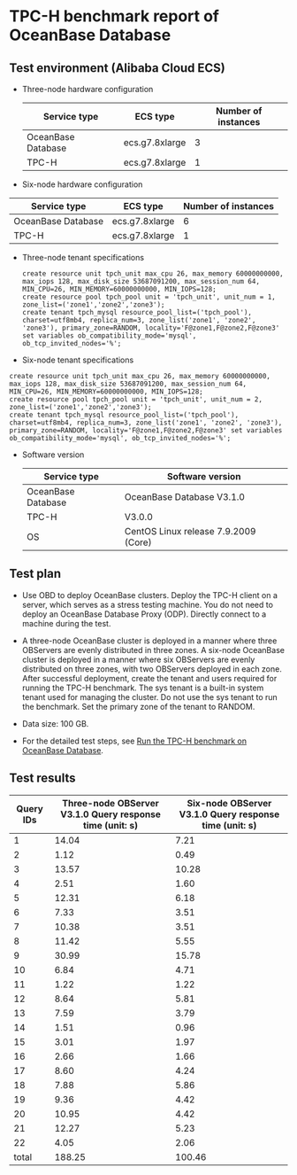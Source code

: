 TPC-H benchmark report of OceanBase Database 
=================================================================



Test environment (Alibaba Cloud ECS) 
---------------------------------------------------------

* Three-node hardware configuration

  

  |    Service type    |    ECS type    | Number of instances |
  |--------------------|----------------|---------------------|
  | OceanBase Database | ecs.g7.8xlarge | 3                   |
  | TPC-H              | ecs.g7.8xlarge | 1                   |

  




<!-- -->

* Six-node hardware configuration

  




|    Service type    |    ECS type    | Number of instances |
|--------------------|----------------|---------------------|
| OceanBase Database | ecs.g7.8xlarge | 6                   |
| TPC-H              | ecs.g7.8xlarge | 1                   |



* Three-node tenant specifications

  ```unknow
  create resource unit tpch_unit max_cpu 26, max_memory 60000000000, max_iops 128, max_disk_size 53687091200, max_session_num 64, MIN_CPU=26, MIN_MEMORY=60000000000, MIN_IOPS=128;
  create resource pool tpch_pool unit = 'tpch_unit', unit_num = 1, zone_list=('zone1','zone2','zone3');
  create tenant tpch_mysql resource_pool_list=('tpch_pool'), charset=utf8mb4, replica_num=3, zone_list('zone1', 'zone2', 'zone3'), primary_zone=RANDOM, locality='F@zone1,F@zone2,F@zone3' set variables ob_compatibility_mode='mysql', ob_tcp_invited_nodes='%';
  ```

  

* Six-node tenant specifications

  




```unknow
create resource unit tpch_unit max_cpu 26, max_memory 60000000000, max_iops 128, max_disk_size 53687091200, max_session_num 64, MIN_CPU=26, MIN_MEMORY=60000000000, MIN_IOPS=128;
create resource pool tpch_pool unit = 'tpch_unit', unit_num = 2, zone_list=('zone1','zone2','zone3');
create tenant tpch_mysql resource_pool_list=('tpch_pool'), charset=utf8mb4, replica_num=3, zone_list('zone1', 'zone2', 'zone3'), primary_zone=RANDOM, locality='F@zone1,F@zone2,F@zone3' set variables ob_compatibility_mode='mysql', ob_tcp_invited_nodes='%';
```



* Software version

  

  |    Service type    |           Software version           |
  |--------------------|--------------------------------------|
  | OceanBase Database | OceanBase Database V3.1.0            |
  | TPC-H              | V3.0.0                               |
  | OS                 | CentOS Linux release 7.9.2009 (Core) |

  




Test plan 
------------------------------

* Use OBD to deploy OceanBase clusters. Deploy the TPC-H client on a server, which serves as a stress testing machine. You do not need to deploy an OceanBase Database Proxy (ODP). Directly connect to a machine during the test.

  

* A three-node OceanBase cluster is deployed in a manner where three OBServers are evenly distributed in three zones. A six-node OceanBase cluster is deployed in a manner where six OBServers are evenly distributed on three zones, with two OBServers deployed in each zone. After successful deployment, create the tenant and users required for running the TPC-H benchmark. The sys tenant is a built-in system tenant used for managing the cluster. Do not use the sys tenant to run the benchmark. Set the primary zone of the tenant to RANDOM.

  

* Data size: 100 GB.

  

* For the detailed test steps, see [Run the TPC-H benchmark on OceanBase Database](/en-US/3.performance-white-paper/1.tpch-test-for-oceanbase.md).

  




Test results 
---------------------------------



| **Query IDs** | **Three-node OBServer V3.1.0**  **Query response time (unit: s)** | **Six-node OBServer V3.1.0**  **Query response time (unit: s)** |
|---------------|-----------------------------------------------------------------------------------|---------------------------------------------------------------------------------|
| 1             | 14.04                                                                             | 7.21                                                                            |
| 2             | 1.12                                                                              | 0.49                                                                            |
| 3             | 13.57                                                                             | 10.28                                                                           |
| 4             | 2.51                                                                              | 1.60                                                                            |
| 5             | 12.31                                                                             | 6.18                                                                            |
| 6             | 7.33                                                                              | 3.51                                                                            |
| 7             | 10.38                                                                             | 3.51                                                                            |
| 8             | 11.42                                                                             | 5.55                                                                            |
| 9             | 30.99                                                                             | 15.78                                                                           |
| 10            | 6.84                                                                              | 4.71                                                                            |
| 11            | 1.22                                                                              | 1.22                                                                            |
| 12            | 8.64                                                                              | 5.81                                                                            |
| 13            | 7.59                                                                              | 3.79                                                                            |
| 14            | 1.51                                                                              | 0.96                                                                            |
| 15            | 3.01                                                                              | 1.97                                                                            |
| 16            | 2.66                                                                              | 1.66                                                                            |
| 17            | 8.60                                                                              | 4.24                                                                            |
| 18            | 7.88                                                                              | 5.86                                                                            |
| 19            | 9.36                                                                              | 4.42                                                                            |
| 20            | 10.95                                                                             | 4.42                                                                            |
| 21            | 12.27                                                                             | 5.23                                                                            |
| 22            | 4.05                                                                              | 2.06                                                                            |
| total         | 188.25                                                                            | 100.46                                                                          |





